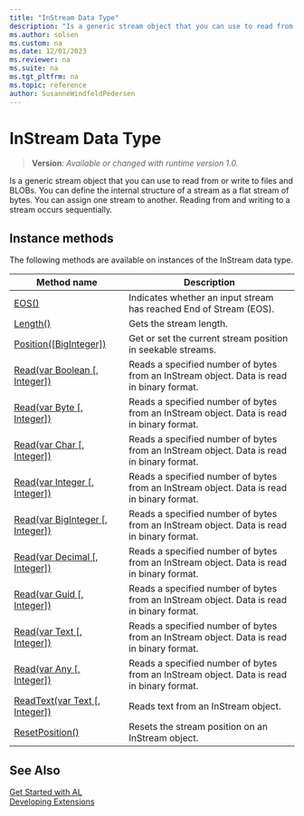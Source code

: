 ```yaml
---
title: "InStream Data Type"
description: "Is a generic stream object that you can use to read from or write to files and BLOBs."
ms.author: solsen
ms.custom: na
ms.date: 12/01/2023
ms.reviewer: na
ms.suite: na
ms.tgt_pltfrm: na
ms.topic: reference
author: SusanneWindfeldPedersen
---
```

[//]: # (START>DO_NOT_EDIT)
[//]: # (IMPORTANT:Do not edit any of the content between here and the END>DO_NOT_EDIT.)
[//]: # (Any modifications should be made in the .xml files in the ModernDev repo.)
# InStream Data Type
> **Version**: _Available or changed with runtime version 1.0._

Is a generic stream object that you can use to read from or write to files and BLOBs. You can define the internal structure of a stream as a flat stream of bytes. You can assign one stream to another. Reading from and writing to a stream occurs sequentially.



## Instance methods
The following methods are available on instances of the InStream data type.

|Method name|Description|
|-----------|-----------|
|[EOS()](instream-eos-method.md)|Indicates whether an input stream has reached End of Stream (EOS).|
|[Length()](instream-length-method.md)|Gets the stream length.|
|[Position([BigInteger])](instream-position-method.md)|Get or set the current stream position in seekable streams.|
|[Read(var Boolean [, Integer])](instream-read-boolean-integer-method.md)|Reads a specified number of bytes from an InStream object. Data is read in binary format.|
|[Read(var Byte [, Integer])](instream-read-byte-integer-method.md)|Reads a specified number of bytes from an InStream object. Data is read in binary format.|
|[Read(var Char [, Integer])](instream-read-char-integer-method.md)|Reads a specified number of bytes from an InStream object. Data is read in binary format.|
|[Read(var Integer [, Integer])](instream-read-integer-integer-method.md)|Reads a specified number of bytes from an InStream object. Data is read in binary format.|
|[Read(var BigInteger [, Integer])](instream-read-biginteger-integer-method.md)|Reads a specified number of bytes from an InStream object. Data is read in binary format.|
|[Read(var Decimal [, Integer])](instream-read-decimal-integer-method.md)|Reads a specified number of bytes from an InStream object. Data is read in binary format.|
|[Read(var Guid [, Integer])](instream-read-guid-integer-method.md)|Reads a specified number of bytes from an InStream object. Data is read in binary format.|
|[Read(var Text [, Integer])](instream-read-string-integer-method.md)|Reads a specified number of bytes from an InStream object. Data is read in binary format.|
|[Read(var Any [, Integer])](instream-read-joker-integer-method.md)|Reads a specified number of bytes from an InStream object. Data is read in binary format.|
|[ReadText(var Text [, Integer])](instream-readtext-method.md)|Reads text from an InStream object.|
|[ResetPosition()](instream-resetposition-method.md)|Resets the stream position on an InStream object.|

[//]: # (IMPORTANT: END>DO_NOT_EDIT)
## See Also
[Get Started with AL](../../devenv-get-started.md)  
[Developing Extensions](../../devenv-dev-overview.md)  